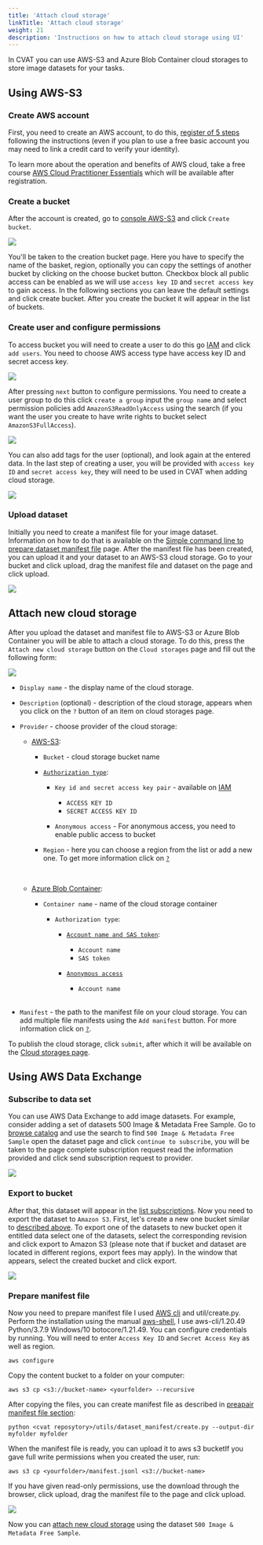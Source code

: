 ```yaml
---
title: 'Attach cloud storage'
linkTitle: 'Attach cloud storage'
weight: 21
description: 'Instructions on how to attach cloud storage using UI'
---
```


In CVAT you can use AWS-S3 and Azure Blob Container cloud storages to store image datasets for your tasks.

## Using AWS-S3

### Create AWS account

First, you need to create an AWS account, to do this, [register of 5 steps](https://portal.aws.amazon.com/billing/signup#/start) following the instructions (even if you plan to use a free basic account you may need to link a credit card to verify your identity).

To learn more about the operation and benefits of AWS cloud, take a free course [AWS Cloud Practitioner Essentials](https://www.aws.training/Details/eLearning?id=60697) which will be available after registration.

### Create a bucket

After the account is created, go to [console AWS-S3](https://s3.console.aws.amazon.com/s3/home) and click `Create bucket`.

![](/images/aws-s3_tutorial_1.jpg)

You'll be taken to the creation bucket page. Here you have to specify the name of the basket, region, optionally you can copy the settings of another bucket by clicking on the choose bucket button. Checkbox block all public access can be enabled as we will use `access key ID` and `secret access key` to gain access. In the following sections you can leave the default settings and click create bucket. After you create the bucket it will appear in the list of buckets.

### Create user and configure permissions

To access bucket you will need to create a user to do this go [IAM](https://console.aws.amazon.com/iamv2/home#/users) and click `add users`. You need to choose AWS access type have access key ID and secret access key.

![](/images/aws-s3_tutorial_2.jpg)

After pressing `next` button to configure permissions. You need to create a user group to do this click `create a group` input the `group name` and select permission policies add `AmazonS3ReadOnlyAccess` using the search (if you want the user you create to have write rights to bucket select `AmazonS3FullAccess`).

![](/images/aws-s3_tutorial_3.jpg)

You can also add tags for the user (optional), and look again at the entered data. In the last step of creating a user, you will be provided with `access key ID` and `secret access key`, they will need to be used in CVAT when adding cloud storage.

![](/images/aws-s3_tutorial_4.jpg)

### Upload dataset

Initially you need to create a manifest file for your image dataset. Information on how to do that is available
on the [Simple command line to prepare dataset manifest file](/docs/manual/advanced/dataset_manifest) page.
After the manifest file has been created, you can upload it and your dataset to an AWS-S3 cloud storage. Go to your bucket and click upload, drag the manifest file and dataset on the page and click upload.

![](/images/aws-s3_tutorial_5.jpg)

## Attach new cloud storage

After you upload the dataset and manifest file to AWS-S3 or Azure Blob Container
you will be able to attach a cloud storage. To do this, press the `Attach new cloud storage`
button on the `Cloud storages` page and fill out the following form:

![](/images/image228.jpg)

- `Display name` - the display name of the cloud storage.
- `Description` (optional) - description of the cloud storage, appears when you click on the `?` button
of an item on cloud storages page.
- `Provider` - choose provider of the cloud storage:

  - [AWS-S3](https://docs.aws.amazon.com/AmazonS3/latest/userguide/GetStartedWithS3.html):

    - `Bucket` - cloud storage bucket name

    - [`Authorization type`](https://docs.aws.amazon.com/AmazonS3/latest/userguide/access-control-best-practices.html):

      - `Key id and secret access key pair` - available on [IAM](https://console.aws.amazon.com/iamv2/home?#/users)
        - `ACCESS KEY ID`
        - `SECRET ACCESS KEY ID`

      - `Anonymous access` - For anonymous access, you need to enable public access to bucket

    - `Region` - here you can choose a region from the list or add a new one. To get more information click
    on [`?`](https://docs.aws.amazon.com/AWSEC2/latest/UserGuide/using-regions-availability-zones.html#concepts-available-regions)

    </br>

  - [Azure Blob Container](https://docs.microsoft.com/en-us/azure/storage/blobs/):

    - `Container name` - name of the cloud storage container

      - `Authorization type`:

        - [`Account name and SAS token`](https://docs.microsoft.com/en-us/azure/cognitive-services/translator/document-translation/create-sas-tokens?tabs=blobs):

          - `Account name`
          - `SAS token`

        - [`Anonymous access`](https://docs.microsoft.com/en-us/azure/storage/blobs/anonymous-read-access-configure?tabs=portal)
          - `Account name`

    </br>
- `Manifest` - the path to the manifest file on your cloud storage.
You can add multiple file manifests using the `Add manifest` button.
For more information click on [`?`](/docs/manual/advanced/dataset_manifest/).

To publish the cloud storage, click `submit`, after which it will be available on
the [Cloud storages page](/docs/manual/basics/cloud-storages/).

## Using AWS Data Exchange

### Subscribe to data set

You can use AWS Data Exchange to add image datasets. For example, consider adding a set of datasets 500 Image & Metadata Free Sample. Go to [browse catalog](https://console.aws.amazon.com/dataexchange) and use the search to find `500 Image & Metadata Free Sample` open the dataset page and click `continue to subscribe`, you will be taken to the page complete subscription request read the information provided and click send subscription request to provider.

![](/images/aws-s3_tutorial_6.jpg)

### Export to bucket

After that, this dataset will appear in the [list subscriptions](https://console.aws.amazon.com/dataexchange/home/subscriptions#/subscriptions). Now you need to export the dataset to `Amazon S3`. First, let's create a new one bucket similar to [described above](#create-a-bucket). To export one of the datasets to new bucket open it entitled data select one of the datasets, select the corresponding revision and click export to Amazon S3 (please note that if bucket and dataset are located in different regions, export fees may apply). In the window that appears, select the created bucket and click export.

![](/images/aws-s3_tutorial_7.jpg)

### Prepare manifest file
Now you need to prepare manifest file I used [AWS cli](https://aws.amazon.com/cli/) and util/create.py. Perform the installation using the manual [aws-shell](https://github.com/awslabs/aws-shell), I use aws-cli/1.20.49 Python/3.7.9 Windows/10 botocore/1.21.49.
You can configure credentials by running.
You will need to enter `Access Key ID` and `Secret Access Key` as well as region.

```
aws configure
```

Copy the content bucket to a folder on your computer:

```
aws s3 cp <s3://bucket-name> <yourfolder> --recursive
```

After copying the files, you can create manifest file as described in [preapair manifest file section](/docs/manual/advanced/dataset_manifest/):

```
python <cvat reposytory>/utils/dataset_manifest/create.py --output-dir myfolder myfolder
```

When the manifest file is ready, you can upload it to aws s3 bucketIf you gave full write permissions when you created the user, run:

```
aws s3 cp <yourfolder>/manifest.jsonl <s3://bucket-name>
```

If you have given read-only permissions, use the download through the browser, click upload, drag the manifest file to the page and click upload.

![](/images/aws-s3_tutorial_5.jpg)

Now you can [attach new cloud storage](attach-new-cloud-storage) using the dataset `500 Image & Metadata Free Sample`.

